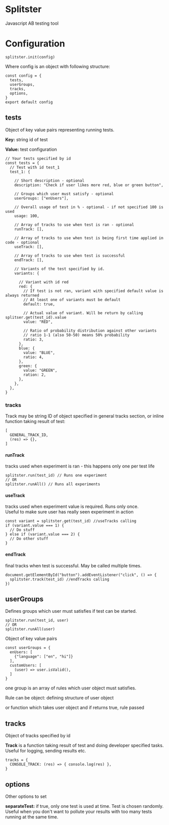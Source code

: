 # Splitster
Javascript AB testing tool

# Configuration
```ecmascript 6
splitster.init(config)
```
Where config is an object with following structure:
```ecmascript 6
const config = {
  tests,
  userGroups,
  tracks,
  options,
}
export default config
```

## tests
Object of key value pairs representing running tests.

**Key:** string id of test

**Value:** test configuration
```ecmascript 6
// Your tests specified by id
const tests = {
  // Test with id test_1
  test_1: {
    
    // Short description - optional
    description: "Check if user likes more red, blue or green button",
    
    // Groups which user must satisfy - optional
    userGroups: ["enUsers"],
    
    // Overall usage of test in % - optional - if not specified 100 is used
    usage: 100,
    
    // Array of tracks to use when test is ran - optional
    runTrack: [],
    
    // Array of tracks to use when test is being first time applied in code - optional
    useTrack: [],
    
    // Array of tracks to use when test is successful 
    endTrack: [],
    
    // Variants of the test specified by id.
    variants: {
      
      // Variant with id red
      red: {
        // If test is not ran, variant with specified default value is always returned
        // At least one of variants must be default
        default: true,
        
        // Actual value of variant. Will be return by calling splitser.get(test_id).value
        value: "RED",
        
        // Ratio of probability distribution against other variants
        // ratio 1-1 (also 50-50) means 50% probability
        ratio: 3,
      },
      blue: {
        value: "BLUE",
        ratio: 4,
      },
      green: {
        value: "GREEN",
        ration: 2,
      },
    },
  },
}
```
### tracks
Track may be string ID of object specified in general tracks section, or inline function taking result of test:
```ecmascript 6
[
  GENERAL_TRACK_ID,
  (res) => {},
]
```
#### runTrack
tracks used when experiment is ran - this happens only one per test life
```ecmascript 6
splitster.run(test_id) // Runs one experiment
// OR
splitster.runAll() // Runs all experiments
```
#### useTrack
tracks used when experiment value is required. Runs only once.  
Useful to make sure user has really seen experiment in action
```ecmascript 6
const variant = splitster.get(test_id) //useTracks calling
if (variant.value === 1) {
  // Do stuff
} else if (variant.value === 2) {
  // Do other stuff
}
```
#### endTrack
final tracks when test is successful. May be called multiple times.
```ecmascript 6
document.getElementById("button").addEventListener("click", () => {
  splitster.track(test_id) //endTracks calling
})
```
## userGroups
Defines groups which user must satisfies if test can be started.
```ecmascript 6
splitster.run(test_id, user)
// OR
splitster.runAll(user)
```
Object of key value pairs
```ecmascript 6
const userGroups = {
  enUsers: [
    {"language": ["en", "hi"]}
  ],
  customUsers: [
    (user) => user.isValid(),
  ]
}
```
one group is an array of rules which user object must satisfies.

Rule can be object: defining structure of user object

or function which takes user object and if returns true, rule passed

## tracks
Object of tracks specified by id

**Track** is a function taking result of test and doing developer specified tasks.  
Useful for logging, sending results etc.
```ecmascript 6
tracks = {
  CONSOLE_TRACK: (res) => { console.log(res) }, 
}
```

## options
Other options to set

**separateTest:** if true, only one test is used at time. Test is chosen randomly.  
Useful when you don't want to pollute your results with too many tests running at the same time. 